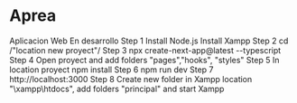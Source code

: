 # Aprea
Aplicacion Web En desarrollo
Step 1
Install Node.js
Install Xampp
Step 2
cd /"location new proyect"/
Step 3
npx create-next-app@latest --typescript
Step 4
Open proyect and add folders "pages","hooks", "styles"
Step 5
In location proyect
npm install
Step 6
npm run dev
Step 7
http://localhost:3000
Step 8
Create new folder in Xampp location "\xampp\htdocs", add folders "principal" and start Xampp
